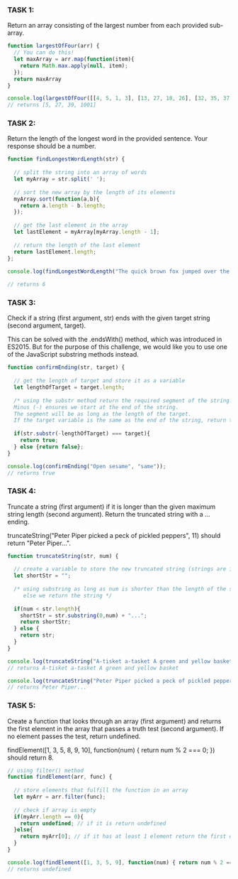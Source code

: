 ### TASK 1:

Return an array consisting of the largest number from each provided sub-array.
```javascript
function largestOfFour(arr) {
  // You can do this!
  let maxArray = arr.map(function(item){
    return Math.max.apply(null, item);
  });
  return maxArray
}

console.log(largestOfFour([[4, 5, 1, 3], [13, 27, 18, 26], [32, 35, 37, 39], [1000, 1001, 857, 1]]));
// returns [5, 27, 39, 1001]
```

### TASK 2:

Return the length of the longest word in the provided sentence. Your response should be a number.
```javascript
function findLongestWordLength(str) {  
  
  // split the string into an array of words
  let myArray = str.split(' ');
  
  // sort the new array by the length of its elements 
  myArray.sort(function(a,b){      
    return a.length - b.length;    
  });
  
  // get the last element in the array
  let lastElement = myArray[myArray.length - 1];  
 
  // return the length of the last element 
  return lastElement.length;
};
   
console.log(findLongestWordLength("The quick brown fox jumped over the lazy dog"));

// returns 6
```

### TASK 3:

Check if a string (first argument, str) ends with the given target string (second argument, target).

This can be solved with the .endsWith() method, which was introduced in ES2015. But for the purpose of this challenge, we would like you to use one of the JavaScript substring methods instead.
```javascript
function confirmEnding(str, target) {
  
  // get the length of target and store it as a variable 
  let lengthOfTarget = target.length;
  
  /* using the substr method return the required segment of the string.
  Minus (-) ensures we start at the end of the string. 
  The segment will be as long as the length of the target.
  If the target variable is the same as the end of the string, return true, else return false */
  
  if(str.substr(-lengthOfTarget) === target){
    return true;
  } else {return false};
}

console.log(confirmEnding("Open sesame", "same"));
// returns true
```

### TASK 4:

Truncate a string (first argument) if it is longer than the given maximum string length (second argument). 
Return the truncated string with a ... ending.

truncateString("Peter Piper picked a peck of pickled peppers", 11) should return "Peter Piper...".

```javascript
function truncateString(str, num) {
  
  // create a variable to store the new truncated string (strings are immutable)
  let shortStr = "";
  
  /* using substring as long as num is shorter than the length of the string we truncate and add "..."
     else we return the string */
     
  if(num < str.length){
    shortStr = str.substring(0,num) + "...";
    return shortStr;
  } else {
    return str;
  }
}

console.log(truncateString("A-tisket a-tasket A green and yellow basket", 45));
// returns A-tisket a-tasket A green and yellow basket

console.log(truncateString("Peter Piper picked a peck of pickled peppers", 11))
// returns Peter Piper...
```

### TASK 5:

Create a function that looks through an array (first argument) and returns the first element in the array that passes a truth test (second argument). If no element passes the test, return undefined.

findElement([1, 3, 5, 8, 9, 10], function(num) { return num % 2 === 0; }) should return 8.

```javascript
// using filter() method
function findElement(arr, func) {
  
  // store elements that fulfill the function in an array 
  let myArr = arr.filter(func);
  
  // check if array is empty
  if(myArr.length == 0){
    return undefined; // if it is return undefined
  }else{
    return myArr[0]; // if it has at least 1 element return the first one
  } 
}

console.log(findElement([1, 3, 5, 9], function(num) { return num % 2 === 0; }));
// returns undefined
```
